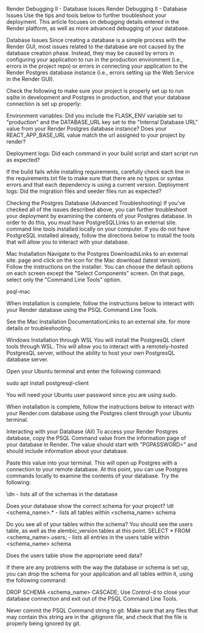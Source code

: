 Render Debugging II - Database Issues
Render Debugging II - Database Issues
Use the tips and tools below to further troubleshoot your deployment. This article focuses on debugging details entered in the Render platform, as well as more advanced debugging of your database.

Database Issues
Since creating a database is a simple process with the Render GUI, most issues related to the database are not caused by the database creation phase. Instead, they may be caused by errors in configuring your application to run in the production environment (i.e., errors in the project repo) or errors in connecting your application to the Render Postgres database instance (i.e., errors setting up the Web Service in the Render GUI).

Check the following to make sure your project is properly set up to run sqlite in development and Postgres in production, and that your database connection is set up properly:

Environment variables: Did you include the FLASK_ENV variable set to "production" and the DATABASE_URL key set to the "Internal Database URL" value from your Render Postgres database instance? Does your REACT_APP_BASE_URL value match the url assigned to your project by render?

Deployment logs: Did each command in your build script and start script run as expected?

If the build fails while installing requirements, carefully check each line in the requirements.txt file to make sure that there are no typos or syntax errors and that each dependency is using a current version.
Deployment logs: Did the migration files and seeder files run as expected?

Checking the Postgres Database (Advanced Troubleshooting)
If you've checked all of the issues described above, you can further troubleshoot your deployment by examining the contents of your Postgres database. In order to do this, you must have PostgreSQLLinks to an external site. command line tools installed locally on your computer. If you do not have PostgreSQL installed already, follow the directions below to install the tools that will allow you to interact with your database.

Mac Installation
Navigate to the Postgres DownloadsLinks to an external site. page and click on the icon for the Mac download (latest version). Follow the instructions on the installer. You can choose the default options on each screen except the "Select Components" screen. On that page, select only the "Command Line Tools" option.

psql-mac

When installation is complete, follow the instructions below to interact with your Render database using the PSQL Command Line Tools.

See the Mac Installation DocumentationLinks to an external site. for more details or troubleshooting.

Windows Installation through WSL
You will install the PostgresQL client tools through WSL. This will allow you to interact with a remotely-hosted PostgresQL server, without the ability to host your own PostgresQL database server.

Open your Ubuntu terminal and enter the following command:

sudo apt install postgresql-client

You will need your Ubuntu user password since you are using sudo.

When installation is complete, follow the instructions below to interact with your Render.com database using the Postgres client through your Ubuntu terminal.

Interacting with your Database (All)
To access your Render Postgres database, copy the PSQL Command value from the information page of your database in Render. The value should start with "PGPASSWORD=" and should include information about your database.

Paste this value into your terminal. This will open up Postgres with a connection to your remote database. At this point, you can use Postgres commands locally to examine the contents of your database. Try the following:

\dn - lists all of the schemas in the database

Does your database show the correct schema for your project?
\dt <schema_name>.* - lists all tables within <schema_name> schema

Do you see all of your tables within the schema? You should see the users table, as well as the alembic_version tables at this point.
SELECT * FROM <schema_name>.users; - lists all entries in the users table within <schema_name> schema

Does the users table show the appropriate seed data?

If there are any problems with the way the database or schema is set up, you can drop the schema for your application and all tables within it, using the following command:

DROP SCHEMA <schema_name> CASCADE;
Use Control-d to close your database connection and exit out of the PSQL Command Line Tools.

Never commit the PSQL Command string to git. Make sure that any files that may contain this string are in the .gitignore file, and check that the file is properly being ignored by git.
